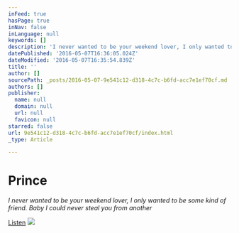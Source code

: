 ```yaml
---
inFeed: true
hasPage: true
inNav: false
inLanguage: null
keywords: []
description: 'I never wanted to be your weekend lover, I only wanted to be some kind of friend. Baby I could never steal you from another'
datePublished: '2016-05-07T16:36:05.024Z'
dateModified: '2016-05-07T16:35:54.839Z'
title: ''
author: []
sourcePath: _posts/2016-05-07-9e541c12-d318-4c7c-b6fd-acc7e1ef70cf.md
authors: []
publisher:
  name: null
  domain: null
  url: null
  favicon: null
starred: false
url: 9e541c12-d318-4c7c-b6fd-acc7e1ef70cf/index.html
_type: Article

---
```

# Prince

_I never wanted to be your weekend lover, I only wanted to be some kind of friend. Baby I could never steal you from another_

[Listen][0]
![](https://the-grid-user-content.s3-us-west-2.amazonaws.com/116a845c-719c-44f9-bff0-c06fa0da1fde.jpg)

[0]: null